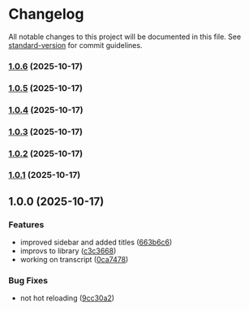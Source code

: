 # Changelog

All notable changes to this project will be documented in this file. See [standard-version](https://github.com/conventional-changelog/standard-version) for commit guidelines.

### [1.0.6](https://github.com/felipap/vlogger/compare/v1.0.5...v1.0.6) (2025-10-17)

### [1.0.5](https://github.com/felipap/vlogger/compare/v1.0.4...v1.0.5) (2025-10-17)

### [1.0.4](https://github.com/felipap/vlogger/compare/v1.0.3...v1.0.4) (2025-10-17)

### [1.0.3](https://github.com/felipap/vlogger/compare/v1.0.2...v1.0.3) (2025-10-17)

### [1.0.2](https://github.com/felipap/vlogger/compare/v1.0.1...v1.0.2) (2025-10-17)

### [1.0.1](https://github.com/felipap/vlogger/compare/v1.0.0...v1.0.1) (2025-10-17)

## 1.0.0 (2025-10-17)


### Features

* improved sidebar and added titles ([663b6c6](https://github.com/felipap/vlogger/commit/663b6c67bae31368041ef28db158185c7fc5a951))
* improvs to library ([c3c3668](https://github.com/felipap/vlogger/commit/c3c36682090374f037bcad9aa51c56e8b730e963))
* working on transcript ([0ca7478](https://github.com/felipap/vlogger/commit/0ca74789a52a60fbaae854dc6921a6bb105ed706))


### Bug Fixes

* not hot reloading ([9cc30a2](https://github.com/felipap/vlogger/commit/9cc30a2a9bd272345582a011b8dee37d3c2acf23))

